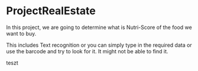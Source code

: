 # ProjectRealEstate
In this project, we are going to determine what is Nutri-Score of the food we want to buy.

This includes Text recognition or you can simply type in the required data or use the barcode and try to look for it. It might not be able to find it.


teszt